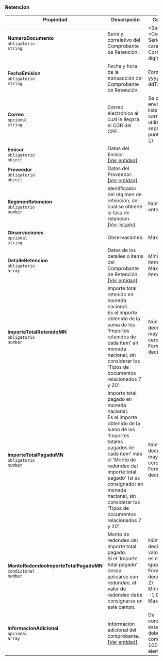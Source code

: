 ### Retencion

| **Propiedad** | **Descripción** | **Condición** |
| --- | --- | --- |
| **NumeroDocumento**  <br>`obligatorio`  <br>`string` | Serie y correlativo del Comprobante de Retención. | \<Serie>-\<Correlativo>.  <br>Serie: 4 caracteres.  <br>Correlativo: 8 dígitos.  <br> |
| **FechaEmision**  <br>`obligatorio`  <br>`string` | Fecha y hora de la transacción del Comprobante de Retención. | Formato: yyyy-MM-ddTHHmmss. |
| **Correo**  <br>`opcional`  <br>`string` | Correo electrónico al cual le llegará el CDR del CPE. | Se puede enviar una lista de correos utilizando el separador punto y coma (\;) |
| **Emisor**  <br>`obligatorio`  <br>`object` | Datos del Emisor.  <br>[[Ver entidad]](../Entidad/Emisor.md) |  |
| **Proveedor**  <br>`obligatorio`  <br>`object` | Datos del Proveedor.  <br>[[Ver entidad]](../Entidad/Proveedor.md) |  |
| **RegimenRetencion**  <br>`obligatorio`  <br>`number` | Identificador del régimen de retención, del cual se obtiene la tasa de retención.  <br>[[Ver listado]](../Listado/RegimenRetencion.md) | Número entero. |
| **Observaciones**  <br>`opcional`  <br>`string` | Observaciones. | Máximo:  |
| **DetalleRetencion**  <br>`obligatorio`  <br>`array` | Datos de los detalles o ítems del Comprobante de Retención.  <br>[[Ver entidad]](../EntidadRetencion/RetencionDetalle.md) | Mínimo de ítems: 1.  <br>Máximo de ítems: 100. |
| **ImporteTotalRetenidoMN**  <br>`obligatorio`  <br>`number` | Importe total retenido en moneda nacional.  <br>Es el importe obtenido de la suma de los 'Importes retenidos de cada ítem' en moneda nacional, sin considerar los 'Tipos de documentos relacionados 7 y 20'. | Número decimal mayor que cero.  <br>Formato: decimal(14,2) |
| **ImporteTotalPagadoMN**  <br>`obligatorio`  <br>`number` | Importe total pagado en moneda nacional.  <br>Es el importe obtenido de la suma de los 'Importes totales pagados de cada ítem' más el 'Monto de redondeo del importe total pagado' (si es consignado) en moneda nacional, sin considerar los 'Tipos de documentos relacionados 7 y 20'. | Número decimal mayor que cero.  <br>Formato: decimal(14,2) |
| **MontoRedondeoImporteTotalPagadoMN**  <br>`condicional`  <br>`number` | Monto de redondeo del importe total pagado.  <br>Si el 'Importe total pagado' desea aplicarse con redondeo, el valor de redondeo debe consignarse en este campo. | Número decimal, cuyo valor absoluto es menor o igual que 1.  <br>Formato: decimal(14, 2).  <br>Mínimo: -1.00  <br>Máximo: 1.00 |
| **InformacionAdicional**  <br>`opcional`  <br>`array` |  Información adicional del comprobante.  <br>[[Ver entidad]](../Entidad/InformacionAdicional.md) | De consignarse esta sección, debe tener como máximo 100 elementos. |